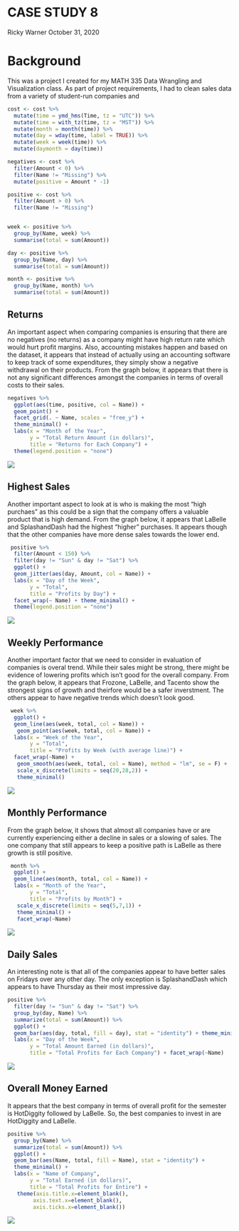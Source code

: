 CASE STUDY 8
================
Ricky Warner
October 31, 2020

# Background

This was a project I created for my MATH 335 Data Wrangling and
Visualization class. As part of project requirements, I had to clean
sales data from a variety of student-run companies and

``` r
cost <- cost %>%
  mutate(time = ymd_hms(Time, tz = "UTC")) %>%
  mutate(time = with_tz(time, tz = "MST")) %>%
  mutate(month = month(time)) %>%
  mutate(day = wday(time, label = TRUE)) %>%
  mutate(week = week(time)) %>%
  mutate(daymonth = day(time))

negatives <- cost %>%
  filter(Amount < 0) %>%
  filter(Name != "Missing") %>%
  mutate(positive = Amount * -1)

positive <- cost %>%
  filter(Amount > 0) %>%
  filter(Name != "Missing")


week <- positive %>%
  group_by(Name, week) %>%
  summarise(total = sum(Amount))

day <- positive %>%
  group_by(Name, day) %>%
  summarise(total = sum(Amount))

month <- positive %>%
  group_by(Name, month) %>%
  summarise(total = sum(Amount))
```

## Returns

An important aspect when comparing companies is ensuring that there are
no negatives (no returns) as a company might have high return rate which
would hurt profit margins. Also, accounting mistakes happen and based on
the dataset, it appears that instead of actually using an accounting
software to keep track of some expenditures, they simply show a negative
withdrawal on their products. From the graph below, it appears that
there is not any significant differences amongst the companies in terms
of overall costs to their sales.

``` r
negatives %>%
  ggplot(aes(time, positive, col = Name)) +
  geom_point() +
  facet_grid(. ~ Name, scales = "free_y") +
  theme_minimal() + 
  labs(x = "Month of the Year",
       y = "Total Return Amount (in dollars)",
       title = "Returns for Each Company") +
  theme(legend.position = "none")
```

![](case-study-8_files/figure-gfm/plot_data-1.png)<!-- -->

## Highest Sales

Another important aspect to look at is who is making the most “high
purchaes” as this could be a sign that the company offers a valuable
product that is high demand. From the graph below, it appears that
LaBelle and SplashandDash had the highest “higher” purchases. It appears
though that the other companies have more dense sales towards the lower
end.

``` r
 positive %>%
  filter(Amount < 150) %>%
  filter(day != "Sun" & day != "Sat") %>%
  ggplot() + 
  geom_jitter(aes(day, Amount, col = Name)) +
  labs(x = "Day of the Week",
       y = "Total",
       title = "Profits by Day") + 
  facet_wrap(~ Name) + theme_minimal() +
  theme(legend.position = "none")
```

![](case-study-8_files/figure-gfm/unnamed-chunk-1-1.png)<!-- -->

## Weekly Performance

Another important factor that we need to consider in evaluation of
companies is overal trend. While their sales might be strong, there
might be evidence of lowering profits which isn’t good for the overall
company. From the graph below, it appears that Frozone, LaBelle, and
Tacento show the strongest signs of growth and theirfore would be a
safer inverstment. The others appear to have negative trends which
doesn’t look good.

``` r
 week %>%
  ggplot() + 
  geom_line(aes(week, total, col = Name)) +
   geom_point(aes(week, total, col = Name)) +
  labs(x = "Week of the Year",
       y = "Total",
       title = "Profits by Week (with average line)") +
  facet_wrap(~Name) + 
   geom_smooth(aes(week, total, col = Name), method = "lm", se = F) +
   scale_x_discrete(limits = seq(20,28,2)) +
   theme_minimal()
```

![](case-study-8_files/figure-gfm/unnamed-chunk-2-1.png)<!-- -->

## Monthly Performance

From the graph below, it shows that almost all companies have or are
currently experiencing either a decline in sales or a slowing of sales.
The one company that still appears to keep a positive path is LaBelle as
there growth is still positive.

``` r
 month %>%
  ggplot() + 
  geom_line(aes(month, total, col = Name)) +
  labs(x = "Month of the Year",
       y = "Total",
       title = "Profits by Month") +
   scale_x_discrete(limits = seq(5,7,1)) + 
   theme_minimal() +
   facet_wrap(~Name)
```

![](case-study-8_files/figure-gfm/unnamed-chunk-3-1.png)<!-- -->

## Daily Sales

An interesting note is that all of the companies appear to have better
sales on Fridays over any other day. The only exception is SplashandDash
which appears to have Thursday as their most impressive day.

``` r
positive %>%
  filter(day != "Sun" & day != "Sat") %>%
  group_by(day, Name) %>%
  summarize(total = sum(Amount)) %>%
  ggplot() +
  geom_bar(aes(day, total, fill = day), stat = "identity") + theme_minimal() +
  labs(x = "Day of the Week",
       y = "Total Amount Earned (in dollars)",
       title = "Total Profits for Each Company") + facet_wrap(~Name)
```

![](case-study-8_files/figure-gfm/unnamed-chunk-4-1.png)<!-- -->

## Overall Money Earned

It appears that the best company in terms of overall profit for the
semester is HotDiggity followed by LaBelle. So, the best companies to
invest in are HotDiggity and LaBelle.

``` r
positive %>%
  group_by(Name) %>%
  summarize(total = sum(Amount)) %>%
  ggplot() + 
  geom_bar(aes(Name, total, fill = Name), stat = "identity") +
  theme_minimal() + 
  labs(x = "Name of Company",
       y = "Total Earned (in dollars)",
       title = "Total Profits for Entire") +
   theme(axis.title.x=element_blank(),
        axis.text.x=element_blank(),
        axis.ticks.x=element_blank())
```

![](case-study-8_files/figure-gfm/unnamed-chunk-5-1.png)<!-- -->
